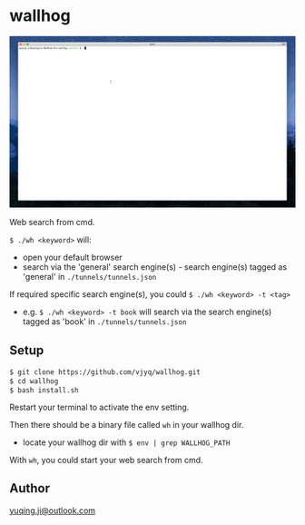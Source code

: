 # wallhog

![demo](./demo-general.gif)

Web search from cmd. 

`$ ./wh <keyword>` will:
- open your default browser
- search <keyword> via the 'general' search engine(s) - search engine(s) tagged as 'general' in `./tunnels/tunnels.json`

If required specific search engine(s), you could `$ ./wh <keyword> -t <tag>`
- e.g. `$ ./wh <keyword> -t book` will search <keyword> via the search engine(s) tagged as 'book' in `./tunnels/tunnels.json`

## Setup

```
$ git clone https://github.com/vjyq/wallhog.git
$ cd wallhog
$ bash install.sh
```
Restart your terminal to activate the env setting. 

Then there should be a binary file called `wh` in your wallhog dir. 
- locate your wallhog dir with `$ env | grep WALLHOG_PATH`

With `wh`, you could start your web search from cmd.

## Author

yuqing.ji@outlook.com